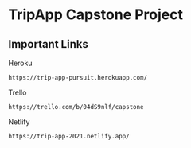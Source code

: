 # TripApp Capstone Project

## Important Links

Heroku
```
https://trip-app-pursuit.herokuapp.com/
```

Trello
```
https://trello.com/b/04dS9nlf/capstone
```

Netlify
```
https://trip-app-2021.netlify.app/
```
